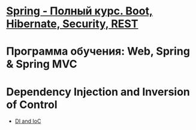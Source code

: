 # [Spring - Полный курс. Boot, Hibernate, Security, REST](https://swiftbook.org/courses/438)

# Программа обучения: Web, Spring & Spring MVC

# Dependency Injection and Inversion of Control
- [DI and IoC](https://github.com/AlekseiAnikeev/spring_cource_dependency_injection)
